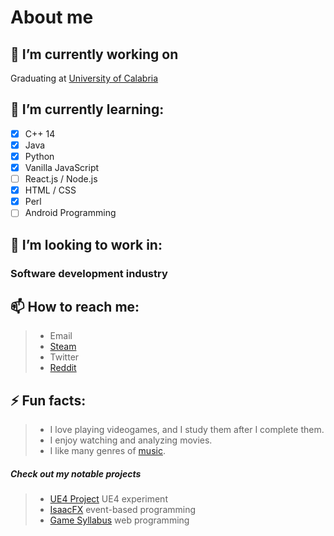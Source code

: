 # About me

## 🔭 I’m currently working on 
Graduating at [University of Calabria](https://www.mat.unical.it/ComputerScience/HomePage)
## 🌱 I’m currently learning:
- [x] C++ 14
- [x] Java
- [x] Python
- [x] Vanilla JavaScript
- [ ] React.js / Node.js
- [x] HTML / CSS
- [x] Perl
- [ ] Android Programming
## 🏢 I’m looking to work in:
### Software development industry
## 📫 How to reach me:
>-  Email
>-  [Steam](https://www.steamcommunity.com/id/af64)
>-  Twitter
>-  [Reddit](https://www.reddit.com/user/AlexFazio64)
## ⚡ Fun facts: 
>- I love playing videogames, and I study them after I complete them.
>- I enjoy watching and analyzing movies.
>- I like many genres of [music](https://open.spotify.com/user/mspuzyoc41nbeiylhmx3zzfvs/playlists).
##### Check out my notable projects
>- [UE4 Project](https://github.com/AlexFazio64/CollegeGraduation) UE4 experiment
>- [IsaacFX](https://github.com/AlexFazio64/IsaacFX) event-based programming
>- [Game Syllabus](https://github.com/AlexFazio64/Game-Syllabus) web programming
